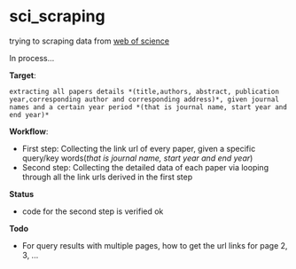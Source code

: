 # sci_scraping
trying to scraping data from [web of science](http://login.webofknowledge.com/error/Error?PathInfo=%2F&Alias=WOK5&Domain=.webofknowledge.com&Src=IP&RouterURL=http%3A%2F%2Fwww.webofknowledge.com%2F&Error=IPError)


In process...


**Target**: 

    extracting all papers details *(title,authors, abstract, publication year,corresponding author and corresponding address)*, given journal names and a certain year period *(that is journal name, start year and end year)*

**Workflow**:
* First step: Collecting the link url of every paper, given a specific query/key words(*that is journal name, start year and end year*)
* Second step: Collecting the detailed data of each paper via looping through all the link urls derived in the first step

**Status**
* code for the second step is verified ok

**Todo**
* For query results with multiple pages, how to get the url links for page 2, 3, ...
